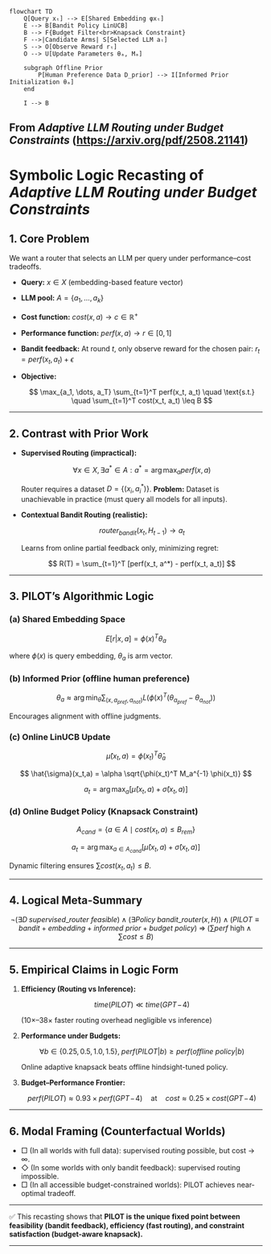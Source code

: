 ```mermaid
flowchart TD
    Q[Query xₜ] --> E[Shared Embedding φxₜ]
    E --> B[Bandit Policy LinUCB]
    B --> F{Budget Filter<br>Knapsack Constraint}
    F -->|Candidate Arms| S[Selected LLM aₜ]
    S --> O[Observe Reward rₜ]
    O --> U[Update Parameters θₐ, Mₐ]

    subgraph Offline Prior
        P[Human Preference Data D_prior] --> I[Informed Prior Initialization θₐ]
    end

    I --> B
```
From *Adaptive LLM Routing under Budget Constraints* (https://arxiv.org/pdf/2508.21141)
---

# Symbolic Logic Recasting of *Adaptive LLM Routing under Budget Constraints*

## 1. Core Problem

We want a router that selects an LLM per query under performance–cost tradeoffs.

* **Query:**
  $x \in X$ (embedding-based feature vector)

* **LLM pool:**
  $A = \{a_1, \dots, a_k\}$

* **Cost function:**
  $cost(x, a) \to c \in \mathbb{R}^+$

* **Performance function:**
  $perf(x, a) \to r \in [0,1]$

* **Bandit feedback:**
  At round $t$, only observe reward for the chosen pair:
  $r_t = perf(x_t, a_t) + \epsilon$

* **Objective:**

  $$
  \max_{a_1, \dots, a_T} \sum_{t=1}^T perf(x_t, a_t) 
  \quad \text{s.t.} \quad 
  \sum_{t=1}^T cost(x_t, a_t) \leq B
  $$

---

## 2. Contrast with Prior Work

* **Supervised Routing (impractical):**

  $$
  \forall x \in X, \exists a^* \in A: a^* = \arg\max_{a} perf(x,a)
  $$

  Router requires a dataset $D = \{(x_i, a^*_i)\}$.
  **Problem:** Dataset is unachievable in practice (must query all models for all inputs).

* **Contextual Bandit Routing (realistic):**

  $$
  router_{bandit}(x_t, H_{t-1}) \to a_t
  $$

  Learns from online partial feedback only, minimizing regret:

  $$
  R(T) = \sum_{t=1}^T [perf(x_t, a^*) - perf(x_t, a_t)]
  $$

---

## 3. PILOT’s Algorithmic Logic

### (a) Shared Embedding Space

$$
E[r|x,a] = \phi(x)^T \theta_a
$$

where $\phi(x)$ is query embedding, $\theta_a$ is arm vector.

### (b) Informed Prior (offline human preference)

$$
\theta_a \approx \arg\min_\theta \sum_{(x,a_{pref},a_{not})} 
L(\phi(x)^T (\theta_{a_{pref}} - \theta_{a_{not}}))
$$

Encourages alignment with offline judgments.

### (c) Online LinUCB Update

$$
\hat{\mu}(x_t,a) = \phi(x_t)^T \hat{\theta}_a
$$

$$
\hat{\sigma}(x_t,a) = \alpha \sqrt{\phi(x_t)^T M_a^{-1} \phi(x_t)}
$$

$$
a_t = \arg\max_a [\hat{\mu}(x_t,a) + \hat{\sigma}(x_t,a)]
$$

### (d) Online Budget Policy (Knapsack Constraint)

$$
A_{cand} = \{a \in A \mid cost(x_t,a) \leq B_{rem}\}
$$

$$
a_t = \arg\max_{a \in A_{cand}} [\hat{\mu}(x_t,a) + \hat{\sigma}(x_t,a)]
$$

Dynamic filtering ensures $\sum cost(x_t,a_t) \leq B$.

---

## 4. Logical Meta-Summary

$$
\neg(\exists D \; supervised\_router\ feasible) \;\land\;
(\exists Policy \; bandit\_router(x,H)) \;\land\;
(PILOT \equiv bandit + embedding + informed\ prior + budget\ policy)
\;\Rightarrow\;
\big( \sum perf \text{ high} \;\land\; \sum cost \leq B \big)
$$

---

## 5. Empirical Claims in Logic Form

1. **Efficiency (Routing vs Inference):**

   $$
   time(PILOT) \ll time(GPT\!-\!4)
   $$

   (10×–38× faster routing overhead negligible vs inference)

2. **Performance under Budgets:**

   $$
   \forall b \in \{0.25,0.5,1.0,1.5\}, \; perf(PILOT|b) \geq perf(offline\ policy|b)
   $$

   Online adaptive knapsack beats offline hindsight-tuned policy.

3. **Budget–Performance Frontier:**

   $$
   perf(PILOT) \approx 0.93 \times perf(GPT\!-\!4) 
   \quad \text{at} \quad cost \approx 0.25 \times cost(GPT\!-\!4)
   $$

---

## 6. Modal Framing (Counterfactual Worlds)

* □ (In all worlds with full data): supervised routing possible, but cost → ∞.
* ◇ (In some worlds with only bandit feedback): supervised routing impossible.
* □ (In all accessible budget-constrained worlds): PILOT achieves near-optimal tradeoff.

---

✅ This recasting shows that **PILOT is the unique fixed point between feasibility (bandit feedback), efficiency (fast routing), and constraint satisfaction (budget-aware knapsack).**

---
